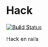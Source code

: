 Hack
====

[![Build Status](https://travis-ci.org/HackAcademy/hack.png)](https://travis-ci.org/HackAcademy/hack)

Hack en rails
